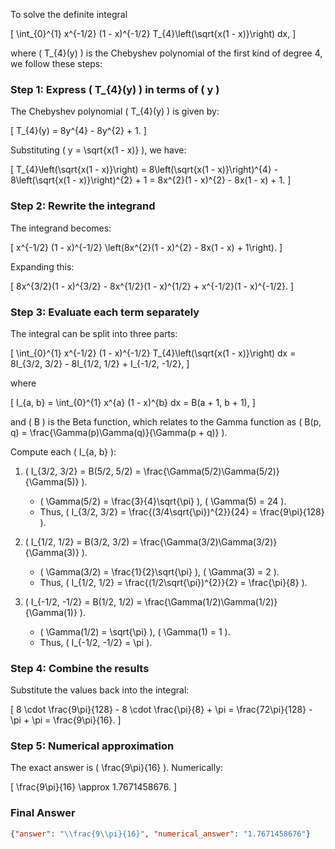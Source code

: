 To solve the definite integral 

\[
\int_{0}^{1} x^{-1/2} (1 - x)^{-1/2} T_{4}\left(\sqrt{x(1 - x)}\right) dx,
\]

where \( T_{4}(y) \) is the Chebyshev polynomial of the first kind of degree 4, we follow these steps:

### Step 1: Express \( T_{4}(y) \) in terms of \( y \)
The Chebyshev polynomial \( T_{4}(y) \) is given by:

\[
T_{4}(y) = 8y^{4} - 8y^{2} + 1.
\]

Substituting \( y = \sqrt{x(1 - x)} \), we have:

\[
T_{4}\left(\sqrt{x(1 - x)}\right) = 8\left(\sqrt{x(1 - x)}\right)^{4} - 8\left(\sqrt{x(1 - x)}\right)^{2} + 1 = 8x^{2}(1 - x)^{2} - 8x(1 - x) + 1.
\]

### Step 2: Rewrite the integrand
The integrand becomes:

\[
x^{-1/2} (1 - x)^{-1/2} \left(8x^{2}(1 - x)^{2} - 8x(1 - x) + 1\right).
\]

Expanding this:

\[
8x^{3/2}(1 - x)^{3/2} - 8x^{1/2}(1 - x)^{1/2} + x^{-1/2}(1 - x)^{-1/2}.
\]

### Step 3: Evaluate each term separately
The integral can be split into three parts:

\[
\int_{0}^{1} x^{-1/2} (1 - x)^{-1/2} T_{4}\left(\sqrt{x(1 - x)}\right) dx = 8I_{3/2, 3/2} - 8I_{1/2, 1/2} + I_{-1/2, -1/2},
\]

where 

\[
I_{a, b} = \int_{0}^{1} x^{a} (1 - x)^{b} dx = B(a + 1, b + 1),
\]

and \( B \) is the Beta function, which relates to the Gamma function as \( B(p, q) = \frac{\Gamma(p)\Gamma(q)}{\Gamma(p + q)} \).

Compute each \( I_{a, b} \):

1. \( I_{3/2, 3/2} = B(5/2, 5/2) = \frac{\Gamma(5/2)\Gamma(5/2)}{\Gamma(5)} \).
   - \( \Gamma(5/2) = \frac{3}{4}\sqrt{\pi} \), \( \Gamma(5) = 24 \).
   - Thus, \( I_{3/2, 3/2} = \frac{(3/4\sqrt{\pi})^{2}}{24} = \frac{9\pi}{128} \).

2. \( I_{1/2, 1/2} = B(3/2, 3/2) = \frac{\Gamma(3/2)\Gamma(3/2)}{\Gamma(3)} \).
   - \( \Gamma(3/2) = \frac{1}{2}\sqrt{\pi} \), \( \Gamma(3) = 2 \).
   - Thus, \( I_{1/2, 1/2} = \frac{(1/2\sqrt{\pi})^{2}}{2} = \frac{\pi}{8} \).

3. \( I_{-1/2, -1/2} = B(1/2, 1/2) = \frac{\Gamma(1/2)\Gamma(1/2)}{\Gamma(1)} \).
   - \( \Gamma(1/2) = \sqrt{\pi} \), \( \Gamma(1) = 1 \).
   - Thus, \( I_{-1/2, -1/2} = \pi \).

### Step 4: Combine the results
Substitute the values back into the integral:

\[
8 \cdot \frac{9\pi}{128} - 8 \cdot \frac{\pi}{8} + \pi = \frac{72\pi}{128} - \pi + \pi = \frac{9\pi}{16}.
\]

### Step 5: Numerical approximation
The exact answer is \( \frac{9\pi}{16} \). Numerically:

\[
\frac{9\pi}{16} \approx 1.7671458676.
\]

### Final Answer
```json
{"answer": "\\frac{9\\pi}{16}", "numerical_answer": "1.7671458676"}
```